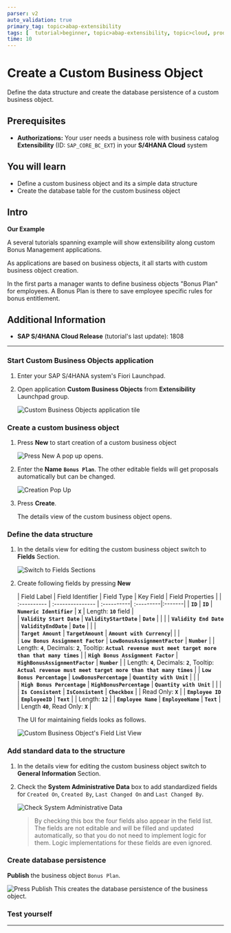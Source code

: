 ```yaml
---
parser: v2
auto_validation: true
primary_tag: topic>abap-extensibility
tags: [  tutorial>beginner, topic>abap-extensibility, topic>cloud, products>sap-s-4hana ]
time: 10
---
```


# Create a Custom Business Object
<!-- description --> Define the data structure and create the database persistence of a custom business object.

## Prerequisites  
 - **Authorizations:** Your user needs a business role with business catalog **Extensibility** (ID: `SAP_CORE_BC_EXT`) in your **S/4HANA Cloud** system

## You will learn
- Define a custom business object and its a simple data structure
- Create the database table for the custom business object

## Intro
**Our Example**

A several tutorials spanning example will show extensibility along custom Bonus Management applications.

As applications are based on business objects, it all starts with custom business object creation.

In the first parts a manager wants to define business objects "Bonus Plan" for employees. A Bonus Plan is there to save employee specific rules for bonus entitlement.
## Additional Information
- **SAP S/4HANA Cloud Release** (tutorial's last update): 1808

---

### Start Custom Business Objects application


1. Enter your SAP S/4HANA system's Fiori Launchpad.

2. Open application **Custom Business Objects** from **Extensibility** Launchpad group.

    ![Custom Business Objects application tile](tile_CBO.png)


### Create a custom business object


1. Press **New** to start creation of a custom business object

    ![Press New](CBO_pressNew.png)
    A pop up opens.

2. Enter the **Name** **`Bonus Plan`**. The other editable fields will get proposals automatically but can be changed.

    ![Creation Pop Up](CBO_createNew.png)

3. Press **Create**.

    The details view of the custom business object opens.


### Define the data structure


1. In the details view for editing the custom business object switch to **Fields** Section.

    ![Switch to Fields Sections](CBO_FieldsSection.png)

2. Create following fields by pressing **New**

    | Field Label | Field Identifier | Field Type | Key Field | Field Properties |
| :---------- | :--------------- | :----------| :---------|:-------|
| **`ID`** | **`ID`** | **`Numeric Identifier`** | **`X`** | Length: **`10`** field |  
| **`Validity Start Date`** | **`ValidityStartDate`** | **`Date`** | | |
| **`Validity End Date`** | **`ValidityEndDate`** | **`Date`** | | |  
| **`Target Amount`** | **`TargetAmount`** | **`Amount with Currency`**| | |   
| **`Low Bonus Assignment Factor`** | **`LowBonusAssignmentFactor`** | **`Number`** | | Length: **`4`**, Decimals: **`2`**, Tooltip: **`Actual revenue must meet target more than that many times`** |
| **`High Bonus Assignment Factor`** | **`HighBonusAssignmentFactor`** | **`Number`** | | Length: **`4`**, Decimals: **`2`**, Tooltip: **`Actual revenue must meet target more than that many times`** |
| **`Low Bonus Percentage`** | **`LowBonusPercentage`** | **`Quantity with Unit`** | | |  
| **`High Bonus Percentage`** | **`HighBonusPercentage`** | **`Quantity with Unit`** | | |
| **`Is Consistent`** | **`IsConsistent`** | **`Checkbox`** | | Read Only: **`X`**  |
| **`Employee ID`** | **`EmployeeID`** | **`Text`** | | Length: **`12`** |
| **`Employee Name`** | **`EmployeeName`** | **`Text`** | | Length **`40`**, Read Only: **`X`** |

    The UI for maintaining fields looks as follows.

    ![Custom Business Object's Field List View](CBO_Fieldlist_partly.png)


### Add standard data to the structure


1. In the details view for editing the custom business object switch to  **General Information** Section.

2. Check the **System Administrative Data** box to add standardized fields for `Created On`, `Created By`, `Last Changed On` and `Last Changed By`.

    ![Check System Administrative Data](CBO_checkSysAdminData.png)
    >By checking this box the four fields also appear in the field list. The fields are not editable and will be filled and updated automatically, so that you do not need to implement logic for them. Logic implementations for these fields are even ignored.


### Create database persistence

**Publish** the business object `Bonus Plan`.

![Press Publish](CBO_pressPublish.png)
This creates the database persistence of the business object.


### Test yourself



---
